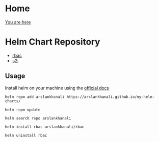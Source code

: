 # Home
[You are here](https://arslankhanali.github.io/my-helm-charts/)

# Helm Chart Repository

- [rbac](https://github.com/arslankhanali/my-helm-charts/tree/main/charts/rbac)
- [s2i](https://github.com/arslankhanali/my-helm-charts/tree/main/charts/s2i)



## Usage

Install helm on your machine using the [official docs](https://helm.sh/docs/intro/install/)

```shell
helm repo add arslankhanali https://arslankhanali.github.io/my-helm-charts/
```
```shell
helm repo update
```
```shell
helm search repo arslankhanali
```
```shell
helm install rbac arslankhanali/rbac
```

```shell
helm uninstall rbac
```

